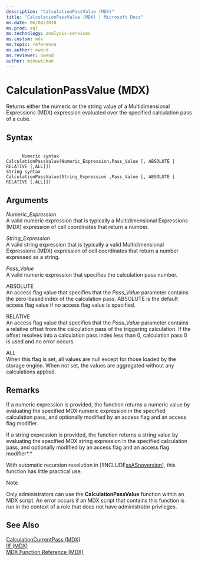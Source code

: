 ```yaml
---
description: "CalculationPassValue (MDX)"
title: "CalculationPassValue (MDX) | Microsoft Docs"
ms.date: 06/04/2018
ms.prod: sql
ms.technology: analysis-services
ms.custom: mdx
ms.topic: reference
ms.author: owend
ms.reviewer: owend
author: minewiskan
---
```

# CalculationPassValue (MDX)


  Returns either the numeric or the string value of a Multidimensional Expressions (MDX) expression evaluated over the specified calculation pass of a cube.  
  
## Syntax  
  
```  
  
      Numeric syntax  
CalculationPassValue(Numeric_Expression,Pass_Value [, ABSOLUTE | RELATIVE [,ALL]])  
String syntax  
CalculationPassValue(String_Expression ,Pass_Value [, ABSOLUTE | RELATIVE [,ALL]])  
```  
  
## Arguments  
 *Numeric_Expression*  
 A valid numeric expression that is typically a Multidimensional Expressions (MDX) expression of cell coordinates that return a number.  
  
 *String_Expression*  
 A valid string expression that is typically a valid Multidimensional Expressions (MDX) expression of cell coordinates that return a number expressed as a string.  
  
 *Pass_Value*  
 A valid numeric expression that specifies the calculation pass number.  
  
 ABSOLUTE  
 An access flag value that specifies that the *Pass_Value* parameter contains the zero-based index of the calculation pass. ABSOLUTE is the default access flag value if no access flag value is specified.  
  
 RELATIVE  
 An access flag value that specifies that the *Pass_Value* parameter contains a relative offset from the calculation pass of the triggering calculation. If the offset resolves into a calculation pass index less than 0, calculation pass 0 is used and no error occurs.  
  
 ALL  
 When this flag is set, all values are null except for those loaded by the storage engine. When not set, the values are aggregated without any calculations applied.  
  
## Remarks  
 If a numeric expression is provided, the function returns a numeric value by evaluating the specified MDX numeric expression in the specified calculation pass, and optionally modified by an access flag and an access flag modifier.  
  
 If a string expression is provided, the function returns a string value by evaluating the specified MDX string expression in the specified calculation pass, and optionally modified by an access flag and an access flag modifier*.*  
  
 With automatic recursion resolution in [!INCLUDE[ssASnoversion](../includes/ssasnoversion-md.md)], this function has little practical use.  
  
> [!NOTE]  
>  Only administrators can use the **CalculationPassValue** function within an MDX script. An error occurs if an MDX script that contains this function is run in the context of a role that does not have administrator privileges.  
  
## See Also  
 [CalculationCurrentPass &#40;MDX&#41;](../mdx/calculationcurrentpass-mdx.md)   
 [IIf &#40;MDX&#41;](../mdx/iif-mdx.md)   
 [MDX Function Reference &#40;MDX&#41;](../mdx/mdx-function-reference-mdx.md)  
  
  
